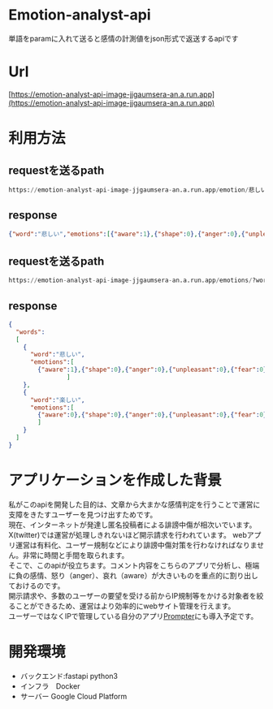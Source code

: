 # Emotion-analyst-api
単語をparamに入れて送ると感情の計測値をjson形式で返送するapiです

# Url
[https://emotion-analyst-api-image-jjgaumsera-an.a.run.app](https://emotion-analyst-api-image-jjgaumsera-an.a.run.app)

# 利用方法
## requestを送るpath
```python
https://emotion-analyst-api-image-jjgaumsera-an.a.run.app/emotion/悲しい
```

## response
```json
{"word":"悲しい","emotions":[{"aware":1},{"shape":0},{"anger":0},{"unpleasant":0},{"fear":0},{"surprise":0},{"love":0},{"excitement":0},{"cheap":0},{"pleasant":0}]}
```

## requestを送るpath
```python
https://emotion-analyst-api-image-jjgaumsera-an.a.run.app/emotions/?word=悲しい&word=楽しい
```

## response
```json
{
  "words":
  [
    {
      "word":"悲しい",
      "emotions":[
        {"aware":1},{"shape":0},{"anger":0},{"unpleasant":0},{"fear":0},{"surprise":0},{"love":0},{"excitement":0},{"cheap":0},{"pleasant":0}
                ]
    },
    {
      "word":"楽しい",
      "emotions":[
        {"aware":0},{"shape":0},{"anger":0},{"unpleasant":0},{"fear":0},{"surprise":0},{"love":0},{"excitement":0},{"cheap":1},{"pleasant":2}
        ]
    }
  ]
}
```

# アプリケーションを作成した背景
私がこのapiを開発した目的は、文章から大まかな感情判定を行うことで運営に支障をきたすユーザーを見つけ出すためです。  
現在、インターネットが発達し匿名投稿者による誹謗中傷が相次いでいます。X(twitter)では運営が処理しきれないほど開示請求を行われています。
webアプリ運営は有料化、ユーザー規制などにより誹謗中傷対策を行わなければなりません。非常に時間と手間を取られます。  
そこで、このapiが役立ちます。コメント内容をこちらのアプリで分析し、極端に負の感情、怒り（anger）、哀れ（aware）が大きいものを重点的に割り出しておけるのです。  
開示請求や、多数のユーザーの要望を受ける前からIP規制等をかける対象者を絞ることができるため、運営はより効率的にwebサイト管理を行えます。  
ユーザーではなくIPで管理している自分のアプリ[Prompter](https://github.com/Takenoko463/prompter)にも導入予定です。

# 開発環境
- バックエンド:fastapi python3
- インフラ　Docker
- サーバー Google Cloud Platform


